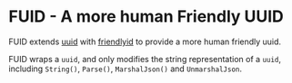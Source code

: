 # FUID - A more human Friendly UUID

FUID extends [uuid](github.com/google/uuid) with [friendlyid](github.com/mariuszs/friendlyid-go/friendlyid) to provide a more human friendly uuid.

FUID wraps a `uuid`, and only modifies the string representation of a `uuid`, including `String()`, `Parse()`, `MarshalJson()` and `UnmarshalJson`.
